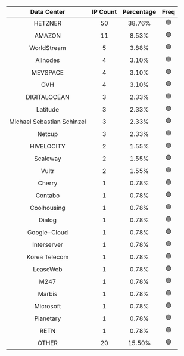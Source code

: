 | Data Center | IP Count | Percentage | Freq |
|:------------:|:--------:|:-----------:|:-----:|
| HETZNER | 50 | 38.76% | 🟢 |
| AMAZON | 11 | 8.53% | 🟢 |
| WorldStream | 5 | 3.88% | 🟢 |
| Allnodes | 4 | 3.10% | 🟢 |
| MEVSPACE | 4 | 3.10% | 🟢 |
| OVH | 4 | 3.10% | 🟢 |
| DIGITALOCEAN | 3 | 2.33% | 🟢 |
| Latitude | 3 | 2.33% | 🟢 |
| Michael Sebastian Schinzel | 3 | 2.33% | 🟢 |
| Netcup | 3 | 2.33% | 🟢 |
| HIVELOCITY | 2 | 1.55% | 🟢 |
| Scaleway | 2 | 1.55% | 🟢 |
| Vultr | 2 | 1.55% | 🟢 |
| Cherry | 1 | 0.78% | 🟢 |
| Contabo | 1 | 0.78% | 🟢 |
| Coolhousing | 1 | 0.78% | 🟢 |
| Dialog | 1 | 0.78% | 🟢 |
| Google-Cloud | 1 | 0.78% | 🟢 |
| Interserver | 1 | 0.78% | 🟢 |
| Korea Telecom | 1 | 0.78% | 🟢 |
| LeaseWeb | 1 | 0.78% | 🟢 |
| M247 | 1 | 0.78% | 🟢 |
| Marbis | 1 | 0.78% | 🟢 |
| Microsoft | 1 | 0.78% | 🟢 |
| Planetary | 1 | 0.78% | 🟢 |
| RETN | 1 | 0.78% | 🟢 |
| OTHER | 20 | 15.50% | 🟢 |